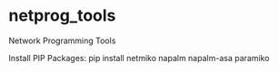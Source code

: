 # netprog_tools
Network Programming Tools

Install PIP Packages:
pip install netmiko napalm napalm-asa paramiko 